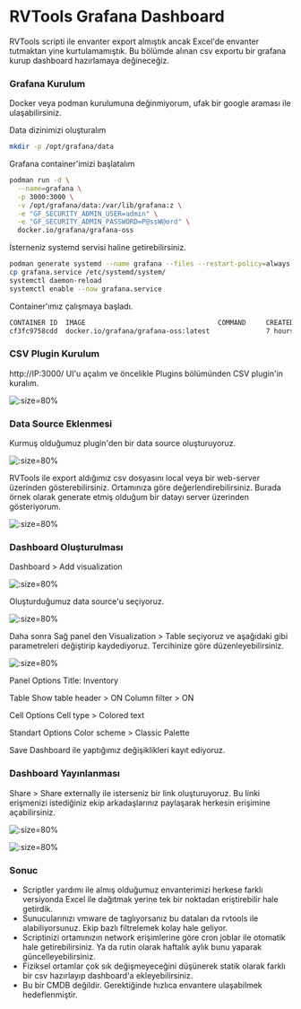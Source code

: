 # RVTools Grafana Dashboard

RVTools scripti ile envanter export almıştık ancak Excel'de envanter tutmaktan yine kurtulamamıştık. Bu bölümde alınan csv exportu bir grafana kurup dashboard hazırlamaya değineceğiz.

### Grafana Kurulum
Docker veya podman kurulumuna değinmiyorum, ufak bir google araması ile ulaşabilirsiniz.

Data dizinimizi oluşturalım

```bash
mkdir -p /opt/grafana/data
```

Grafana container'imizi başlatalım
```bash
podman run -d \
  --name=grafana \
  -p 3000:3000 \
  -v /opt/grafana/data:/var/lib/grafana:z \
  -e "GF_SECURITY_ADMIN_USER=admin" \
  -e "GF_SECURITY_ADMIN_PASSWORD=P@ssW@ord" \
  docker.io/grafana/grafana-oss
```

İsterneniz systemd servisi haline getirebilirsiniz.

```bash
podman generate systemd --name grafana --files --restart-policy=always
cp grafana.service /etc/systemd/system/
systemctl daemon-reload
systemctl enable --now grafana.service
```


Container'ımız çalışmaya başladı. 

```bash
CONTAINER ID  IMAGE                                 COMMAND     CREATED      STATUS        PORTS                   NAMES
cf3fc9758cdd  docker.io/grafana/grafana-oss:latest              7 hours ago  Up 2 seconds  0.0.0.0:3000->3000/tcp  grafana
```
### CSV Plugin Kurulum

http://IP:3000/ UI'u açalım ve öncelikle Plugins bölümünden CSV plugin'in kuralım.

![](./img/grafana1.png? ':size=80%')


### Data Source Eklenmesi
Kurmuş olduğumuz plugin'den bir data source oluşturuyoruz. 

![](./img/grafana2.png? ':size=80%')

RVTools  ile export aldığımız csv dosyasını local veya bir web-server üzerinden gösterebilirsiniz. Ortamınıza göre değerlendirebilirsiniz. Burada örnek olarak generate etmiş olduğum bir datayı server üzerinden gösteriyorum.

![](./img/grafana3.png? ':size=80%')

### Dashboard Oluşturulması

Dashboard > Add visualization

![](./img/grafana4.png? ':size=80%')

Oluşturduğumuz data source'u seçiyoruz.

![](./img/grafana5.png? ':size=80%')

Daha sonra Sağ panel den Visualization > Table seçiyoruz ve aşağıdaki gibi parametreleri değiştirip kaydediyoruz. Tercihinize göre düzenleyebilirsiniz.

![](./img/grafana6.png? ':size=80%')


Panel Options
Title: Inventory

Table
Show table header  > ON
Column filter > ON

Cell Options
Cell type > Colored text

Standart Options
Color scheme > Classic Palette


Save Dashboard ile yaptığımız değişiklikleri kayıt ediyoruz.

### Dashboard Yayınlanması

Share > Share externally ile isterseniz bir link oluşturuyoruz. Bu linki erişmenizi istediğiniz ekip arkadaşlarınız paylaşarak herkesin erişimine açabilirsiniz.

![](./img/grafana7.png? ':size=80%')

![](./img/grafana_final.png? ':size=80%')


### Sonuc

* Scriptler yardımı ile almış olduğumuz envanterimizi herkese farklı versiyonda Excel ile dağıtmak yerine tek bir noktadan eriştirebilir hale getirdik.
* Sunucularınızı vmware de taglıyorsanız bu dataları da rvtools ile alabiliyorsunuz. Ekip bazlı filtrelemek kolay hale geliyor.
* Scriptinizi ortamınızın network erişimlerine göre cron joblar ile otomatik hale getirebilirsiniz. Ya da rutin olarak haftalık aylık bunu yaparak güncelleyebilirsiniz.
* Fiziksel ortamlar çok sık değişmeyeceğini düşünerek statik olarak farklı bir csv hazırlayıp dashboard'a ekleyebilirsiniz.
* Bu bir CMDB değildir. Gerektiğinde hızlıca envantere ulaşabilmek hedeflenmiştir.


